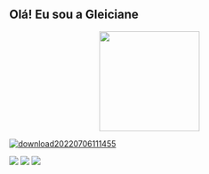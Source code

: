 ## Olá! Eu sou a Gleiciane 

<div align="center">
  <a href="https://github.com/">
  <img height="180em" src="https://github-readme-stats.vercel.app/api?username=Gleiciane&show_icons=Falso&theme=dracula&include_all_commits=true&count_private=true"/>
</div>
</div>
  
  <div>

 
  ![download20220706111455](https://user-images.githubusercontent.com/109320087/179359816-346c0b2d-73b0-465d-bab8-b0a768955378.png)
  
 <a href="https://instagram.com/gleice.veras98" target="_blank"><img src="https://img.shields.io/badge/-Instagram-%23E4405F?style=for-the-badge&logo=instagram&logoColor=white" target="_blank"></a>
  <a href = "mailto:gleicianeveras2015@gmail.com"><img src="https://img.shields.io/badge/-Gmail-%23333?style=for-the-badge&logo=gmail&logoColor=white" target="_blank"></a>
  <a href="https://www.linkedin.com/in/gleiciane-s-5a5884109" target="_blank"><img src="https://img.shields.io/badge/-LinkedIn-%230077B5?style=for-the-badge&logo=linkedin&logoColor=white" target="_blank"></a> 
 

</div>
  
  
